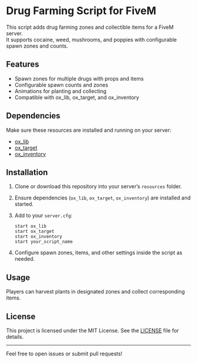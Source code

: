 # Drug Farming Script for FiveM

This script adds drug farming zones and collectible items for a FiveM server.  
It supports cocaine, weed, mushrooms, and poppies with configurable spawn zones and counts.

## Features

- Spawn zones for multiple drugs with props and items  
- Configurable spawn counts and zones  
- Animations for planting and collecting  
- Compatible with ox_lib, ox_target, and ox_inventory  

## Dependencies

Make sure these resources are installed and running on your server:

- [ox_lib](https://github.com/overextended/ox_lib)  
- [ox_target](https://github.com/overextended/ox_target)  
- [ox_inventory](https://github.com/overextended/ox_inventory)  

## Installation

1. Clone or download this repository into your server’s `resources` folder.  
2. Ensure dependencies (`ox_lib`, `ox_target`, `ox_inventory`) are installed and started.  
3. Add to your `server.cfg`:

    ```
    start ox_lib
    start ox_target
    start ox_inventory
    start your_script_name
    ```

4. Configure spawn zones, items, and other settings inside the script as needed.

## Usage

Players can harvest plants in designated zones and collect corresponding items.

## License

This project is licensed under the MIT License. See the [LICENSE](LICENSE) file for details.

---

Feel free to open issues or submit pull requests!

